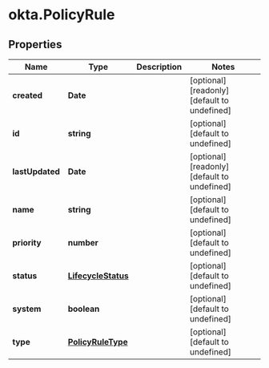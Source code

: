 # okta.PolicyRule

## Properties

Name | Type | Description | Notes
------------ | ------------- | ------------- | -------------
**created** | **Date** |  | [optional] [readonly] [default to undefined]
**id** | **string** |  | [optional] [default to undefined]
**lastUpdated** | **Date** |  | [optional] [readonly] [default to undefined]
**name** | **string** |  | [optional] [default to undefined]
**priority** | **number** |  | [optional] [default to undefined]
**status** | [**LifecycleStatus**](LifecycleStatus.md) |  | [optional] [default to undefined]
**system** | **boolean** |  | [optional] [default to undefined]
**type** | [**PolicyRuleType**](PolicyRuleType.md) |  | [optional] [default to undefined]

